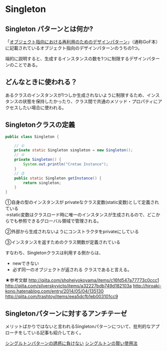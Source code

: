 # Singleton

## Singleton パターンとは何か?

「[オブジェクト指向における再利用のためのデザインパターン](https://www.amazon.co.jp/%E3%82%AA%E3%83%96%E3%82%B8%E3%82%A7%E3%82%AF%E3%83%88%E6%8C%87%E5%90%91%E3%81%AB%E3%81%8A%E3%81%91%E3%82%8B%E5%86%8D%E5%88%A9%E7%94%A8%E3%81%AE%E3%81%9F%E3%82%81%E3%81%AE%E3%83%87%E3%82%B6%E3%82%A4%E3%83%B3%E3%83%91%E3%82%BF%E3%83%BC%E3%83%B3-%E3%82%A8%E3%83%AA%E3%83%83%E3%82%AF-%E3%82%AC%E3%83%B3%E3%83%9E/dp/4797311126)」（通称GoF本）に記載されているオブジェクト指向のデザインパターンのうちの1つ。

端的に説明すると、生成するインスタンスの数を1つに制限するデザインパターンのことである。

## どんなときに使われる？

あるクラスのインスタンスが1つしか生成されないように制限するため、インスタンスの状態を保持したかったり、クラス間で共通のメソッド・プロパティにアクセスしたい場合に使われる。

## Singletonクラスの定義

```java
public class Singleton {

    // ①
    private static Singleton singleton = new Singleton();
    // ②
    private Singleton() {
        System.out.println("Cretae Instance");
    }
    // ➂
    public static Singleton getInstance() {
        return singleton;
    }
}
```

①自身の型のインスタンスが privateなクラス変数(static変数)として定義されている  
→static変数はクラスロード時に唯一のインスタンスが生成されるので、どこからでも参照できるグローバル領域で管理される。

②外部から生成されないようにコンストラクタをprivateにしている

③インスタンスを返すためのクラス関数が定義されている

すなわち、Singletonクラスは利用する側からは、
* newできない
* 必ず同一のオブジェクトが返される
クラスであると言える。

★参考文献
http://qiita.com/shoheiyokoyama/items/c16fd547a77773c0ccc1
http://qiita.com/silverskyvicto/items/a32227bdb749d182103a
http://hiroaki-kono.hatenablog.com/entry/2014/05/04/135130
http://qiita.com/trashtoy/items/eea5dcfb1eb003101cc9

## Singletonパターンに対するアンチテーゼ

メリットばかりではないと言われるSingletonパターンについて、批判的なアプローチをしている記事も紹介しておく。

[シングルトンパターンの誘惑に負けない](https://プログラマが知るべき97のこと.com/%E3%82%A8%E3%83%83%E3%82%BB%E3%82%A4/%E3%82%B7%E3%83%B3%E3%82%B0%E3%83%AB%E3%83%88%E3%83%B3%E3%83%91%E3%82%BF%E3%83%BC%E3%83%B3%E3%81%AE%E8%AA%98%E6%83%91%E3%81%AB%E8%B2%A0%E3%81%91%E3%81%AA%E3%81%84/)
[シングルトンの賢い使用法](https://www.ibm.com/developerworks/jp/webservices/library/co-single.html)
